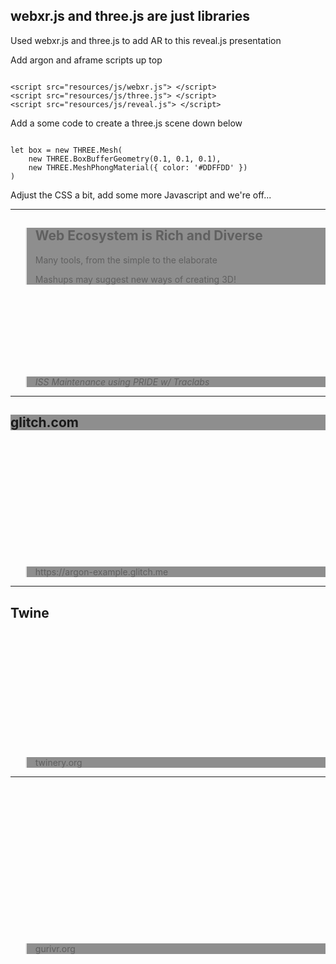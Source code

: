 <!-- .slide: data-background="resources/textures/background-radial.jpeg" -->

<h2>webxr.js and three.js are just libraries</h2>
<p class="green">Used webxr.js and three.js to add AR to this reveal.js presentation</p>
<p>Add argon and aframe scripts up top</p>
<pre><code class="HTML" data-trim contenteditable>
&lt;script src="resources/js/webxr.js"&gt; &lt;/script&gt; 
&lt;script src="resources/js/three.js"&gt; &lt;/script&gt;
&lt;script src="resources/js/reveal.js"&gt; &lt;/script&gt; 
</code></pre>
<p>Add a some code to create a three.js scene down below</p>
<pre><code class="javascript" data-trim contenteditable>
let box = new THREE.Mesh(
    new THREE.BoxBufferGeometry(0.1, 0.1, 0.1),
    new THREE.MeshPhongMaterial({ color: '#DDFFDD' })
)
</code></pre>
<p>Adjust the CSS a bit, add some more Javascript and we're off...</p>

------
<!-- .slide: data-background="resources/textures/iss-ar.png" -->
<blockquote style="background: rgba(32, 32, 32, 0.5);">
<h2>Web Ecosystem is Rich and Diverse</h2>
<p>Many tools, from the simple to the elaborate</p>
<p>Mashups may suggest new ways of creating 3D!</p>
</blockquote>
<br>
<br>
<br>
<br>
<br>
<br>
<br>
<blockquote style="background: rgba(32, 32, 32, 0.5);">
    <span><em>ISS Maintenance using PRIDE w/ Traclabs</em></span>
</blockquote>

---
<!-- .slide: data-background="resources/textures/argon-glitch.png" -->
<div style="background: rgba(32, 32, 32, 0.5);">
    <h2>glitch.com</h2>
</div>
<br>
<br>
<br>
<br>
<br>
<br>
<br><br>

<br>
<br>
<br>
<blockquote style="background: rgba(32, 32, 32, 0.5);">
    <span>https://argon-example.glitch.me</span>
</blockquote>
	
---
<!-- .slide: data-background="resources/textures/twine.png" -->

<h2>Twine</h2>
<br>
<br>
<br>
<br>
<br>
<br>
<br>
<br>
<br>
<br>
<br>

<blockquote style="background: rgba(32, 32, 32, 0.5);">
    <span>twinery.org</span>
</blockquote>

---
<!-- .slide: data-background="resources/textures/gurivr.png" -->

<br>
<br>
<br>
<br>
<br>
<br>
<br>
<br>
<br>
<br>
<br>
<br><br>

<br>

<blockquote style="background: rgba(32, 32, 32, 0.5);">
    <span>gurivr.org</span>
</blockquote>
